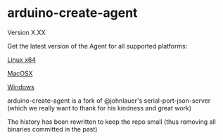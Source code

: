 arduino-create-agent
=======================

Version X.XX

Get the latest version of the Agent for all supported platforms:

[Linux x64](http://downloads.arduino.cc/CreateBridge/ArduinoCreateAgent-1.0-linux-x64-installer.run)

[MacOSX](http://downloads.arduino.cc/CreateBridge/ArduinoCreateAgent-1.0-osx-installer.dmg)

[Windows](http://downloads.arduino.cc/CreateBridge/ArduinoCreateAgent-1.0-windows-installer.exe)


arduino-create-agent is a fork of @johnlauer's serial-port-json-server (which we really want to thank for his kindness and great work)

The history has been rewritten to keep the repo small (thus removing all binaries committed in the past)